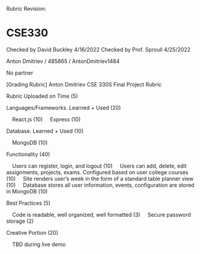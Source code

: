 Rubric Revision:

# CSE330

Checked by David Buckley 4/16/2022
Checked by Prof. Sproull 4/25/2022

Anton Dmitriev / 485865 / AntonDmitriev1484

No partner

[Grading Rubric]
Anton Dmitriev
CSE 330S Final Project Rubric

Rubric Uploaded on Time (5)

Languages/Frameworks. Learned + Used (20)

    React.js (10)
    Express (10)


Database. Learned + Used (10)

    MongoDB (10)

Functionality (40)

    Users can register, login, and logout (10)
    Users can add, delete, edit assignments, projects, exams. Configured based on user college courses (10)
    Site renders user’s week in the form of a standard table planner view (10)
    Database stores all user information, events, configuration are stored in MongoDB (10)

Best Practices (5)

    Code is readable, well organized, well formatted (3)
    Secure password storage (2)

Creative Portion (20)

    TBD during live demo
